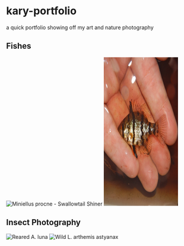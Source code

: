 # kary-portfolio
a quick portfolio showing off my art and nature photography

<section id="Fishes">
  <h2>Fishes</h2>
  <div class="gallery">
    <!-- Add your art images here -->
    <img src="images/DSCN5563.JPG" width="200" height="400" alt="Miniellus procne - Swallowtail Shiner">
    <img src="images/chaetodton1531.JPG" width="200" height="400" alt="Enneacanthus chaetodon - Blackbanded Sunfish">
  </div>
</section>
<section id="insects">
  <h2>Insect Photography</h2>
  <div class="gallery">
      <!-- Add your insect photos here -->
    <img src="images/actias2953.JPG" width="200" height="400" alt="Reared A. luna">
    <img src="images/astyanax3282.JPG" width="200" height="400" alt="Wild L. arthemis astyanax">
  </div>
</section>
